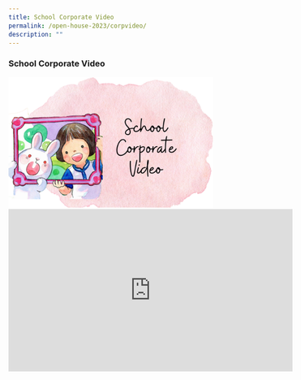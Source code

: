 ```yaml
---
title: School Corporate Video
permalink: /open-house-2023/corpvideo/
description: ""
---
```

### **School Corporate Video**

<img style="width:80%" src="/images/oh23-schcorpvideo1.png">

<iframe allowfullscreen="" allow="accelerometer; autoplay; clipboard-write; encrypted-media; gyroscope; picture-in-picture; web-share" frameborder="0" title="Queenstown  Primary School Corporate Video" src="https://www.youtube.com/embed/QGcts6lAeu8" height="320" width="560"></iframe>
